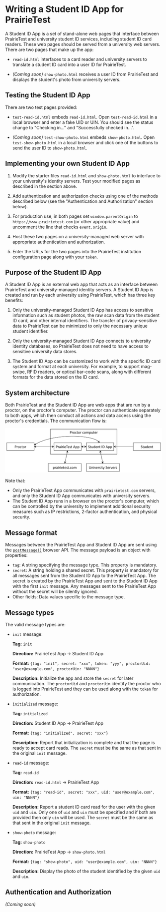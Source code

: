 
# Writing a Student ID App for PrairieTest

A Student ID App is a set of stand-alone web pages that interface between PrairieTest and university student ID services, including student ID card readers. These web pages should be served from a university web servers. There are two pages that make up the app:

* `read-id.html` interfaces to a card reader and university servers to translate a student ID card into a user ID for PrairieTest.

* _(Coming soon)_ `show-photo.html` receives a user ID from PrairieTest and displays the student's photo from university servers.


## Testing the Student ID App

There are two test pages provided:

* `test-read-id.html` embeds `read-id.html`. Open `test-read-id.html` in a local browser and enter a fake UID or UIN. You should see the status change to "Checking in..." and "Successfully checked in...".

* _(Coming soon)_ `test-show-photo.html` embeds `show-photo.html`. Open `test-show-photo.html` in a local browser and click one of the buttons to send the user ID to `show-photo.html`.


## Implementing your own Student ID App

1. Modify the starter files `read-id.html` and `show-photo.html` to interface to your university's identity servers. Test your modified pages as described in the section above.

2. Add authentication and authorization checks using one of the methods described below (see the "Authentication and Authorization" section below).

3. For production use, in both pages set `window.parentOrigin` to `https://www.prairietest.com` (or other appropriate value) and uncomment the line that checks `event.origin`.

4. Host these two pages on a university-managed web server with appropriate authentication and authorization.

5. Enter the URLs for the two pages into the PrairieTest institution configuration page along with your `token`.


## Purpose of the Student ID App

A Student ID App is an external web app that acts as an interface between PrairieTest and university-managed identity servers. A Student ID App is created and run by each university using PrairieTest, which has three key benefits:

1. Only the university-managed Student ID App has access to sensitive information such as student photos, the raw scan data from the student ID card, and other internal identifiers. The transfer of privacy-sensitive data to PrairieTest can be minimized to only the necessary unique student identifier.

2. Only the university-managed Student ID App connects to university identity databases, so PrairieTest does not need to have access to sensitive university data stores.

3. The Student ID App can be customized to work with the specific ID card system and format at each university. For example, to support mag-swipe, RFID readers, or optical bar-code scans, along with different formats for the data stored on the ID card.


## System architecture

Both PrairieTest and the Student ID App are web apps that are run by a proctor, on the proctor's computer. The proctor can authenticate separately to both apps, which then conduct all actions and data access using the proctor's credentials. The communication flow is:

![system_architecture](images/system_diagram.png)

Note that:
* Only the PrairieTest App communicates with `prairietest.com` servers, and only the Student ID App communicates with university servers.
* The Student ID App runs in a browser on the proctor's computer, which can be controlled by the university to implement additional security measures such as IP restrictions, 2-factor authentication, and physical security.

## Message format

Messages between the PrairieTest App and Student ID App are sent using the [`postMessage()`](https://developer.mozilla.org/en-US/docs/Web/API/Window/postMessage) browser API. The message payload is an object with properties:

* `tag`: A string specifying the message type. This property is mandatory.
* `secret`: A string holding a shared secret. This property is mandatory for all messages sent from the Student ID App to the PrairieTest App. The secret is created by the PrairieTest App and sent to the Student ID App with the first `init` message. Any messages sent to the PrairieTest App without the secret will be silently ignored.
* Other fields: Data values specific to the message type.

## Message types

The valid message types are:

* `init` message:

    **Tag:** `init`

    **Direction:** PrairieTest App -> Student ID App
    
    **Format:** `{tag: "init", secret: "xxx", token: "yyy", proctorUid: "user@example.com", proctorUin: "NNNN"}`
    
    **Description:** Initialize the app and store the `secret` for later communication. The `proctorUid` and `proctorUin` identify the proctor who is logged into PrairieTest and they can be used along with the `token` for authorization.

* `initialized` message:

    **Tag:** `initialized`

    **Direction:** Student ID App -> PrairieTest App
    
    **Format:** `{tag: "initialized", secret: "xxx"}`
    
    **Description:** Report that initialization is complete and that the page is ready to accept card reads. The `secret` must be the same as that sent in the original `init` message.

* `read-id` message:

    **Tag:** `read-id`

    **Direction:** `read-id.html` -> PrairieTest App
    
    **Format:** `{tag: "read-id", secret: "xxx", uid: "user@example.com", uin: "NNNN"}`
    
    **Description:** Report a student ID card read for the user with the given `uid` and `uin`. Only one of `uid` and `uin` must be specified and if both are provided then only `uin` will be used. The `secret` must be the same as that sent in the original `init` message.

* `show-photo` message:

    **Tag:** `show-photo`

    **Direction:** PrairieTest App -> `show-photo.html`
    
    **Format:** `{tag: "show-photo", uid: "user@example.com", uin: "NNNN"}`
    
    **Description:** Display the photo of the student identified by the given `uid` and `uin`.


## Authentication and Authorization

_(Coming soon)_
